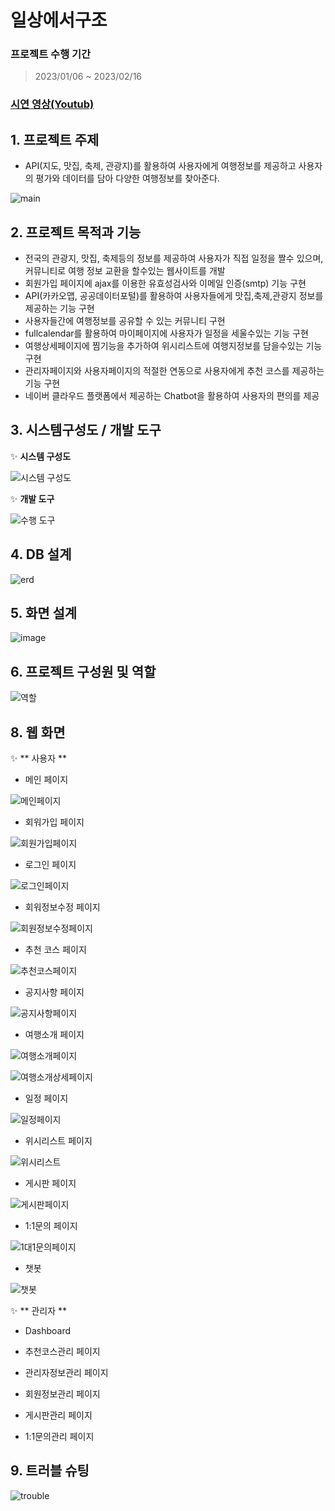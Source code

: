 # 일상에서구조
### 프로젝트 수행 기간
> 2023/01/06 ~ 2023/02/16
### [시연 영상(Youtub)](https://www.youtube.com/watch?v=InxgLKkO7dY)

## 1. 프로젝트 주제
+ API(지도, 맛집, 축제, 관광지)를 활용하여 사용자에게 여행정보를 제공하고 사용자의 평가와 데이터를 담아 다양한 여행정보를 찾아준다.

![main](https://user-images.githubusercontent.com/117332854/218946416-f6879688-4070-4743-958a-ec42c725d8a7.png)

## 2. 프로젝트 목적과 기능
+ 전국의 관광지, 맛집, 축제등의 정보를 제공하여 사용자가 직접 일정을 짤수 있으며, 커뮤니티로 여행 정보 교환을 할수있는 웹사이트를 개발
+ 회원가입 페이지에 ajax를 이용한 유효성검사와 이메일 인증(smtp) 기능 구현
+ API(카카오맵, 공공데이터포털)를 활용하여 사용자들에게 맛집,축제,관광지 정보를 제공하는 기능 구현
+ 사용자들간에 여행정보를 공유할 수 있는 커뮤니티 구현
+ fullcalendar를 활용하여 마이페이지에 사용자가 일정을 세울수있는 기능 구현
+ 여행상세페이지에 찜기능을 추가하여 위시리스트에 여행지정보를 담을수있는 기능 구현
+ 관리자페이지와 사용자페이지의 적절한 연동으로 사용자에게 추천 코스를 제공하는 기능 구현
+ 네이버 클라우드 플랫폼에서 제공하는 Chatbot을 활용하여 사용자의 편의를 제공
## 3. 시스템구성도 / 개발 도구
✨ **시스템 구성도**

![시스템 구성도](https://user-images.githubusercontent.com/117332854/218950415-1120a874-3d35-40c1-9d2b-f50fd0af9c46.png)

✨ **개발 도구**

![수행 도구](https://user-images.githubusercontent.com/117332854/218965156-b3ba51c9-3a5f-4e67-a003-4296a5c3a1ef.png)

## 4. DB 설계

![erd](https://user-images.githubusercontent.com/117332854/218951391-63c2dfa1-11ef-4b54-90aa-5736d680e81a.png)

## 5. 화면 설계

![image](https://user-images.githubusercontent.com/117332854/218951877-dc0a07cf-675c-4a54-9d01-2296603ee9f9.png)

## 6. 프로젝트 구성원 및 역할

![역할](https://user-images.githubusercontent.com/117332854/218985220-4842a6cf-fc2f-44fc-b7e3-edb54d74160e.png)

## 8. 웹 화면
✨ ** 사용자 **
+ 메인 페이지

![메인페이지](https://user-images.githubusercontent.com/117332854/219245458-782c79c1-c84c-4e27-8c2d-44c61cbdf8c4.gif)

+ 회워가입 페이지

![회원가입페이지](https://user-images.githubusercontent.com/117332854/219245151-a14e3f57-c37c-4aab-83d4-d6f42bb37806.gif)

+ 로그인 페이지

![로그인페이지](https://user-images.githubusercontent.com/117332854/219245631-ca00c208-951e-4291-a9b1-e2f088f9e0b8.gif)

+ 회워정보수정 페이지

![회원정보수정페이지](https://user-images.githubusercontent.com/117332854/219245531-d242e9d5-8fc3-4c76-b02d-d8c331c589e2.gif)

+ 추천 코스 페이지

![추천코스페이지](https://user-images.githubusercontent.com/117332854/219245666-6c1d75fb-d537-4b6c-8f00-48364d2d7d3e.gif)

+ 공지사항 페이지

![공지사항페이지](https://user-images.githubusercontent.com/117332854/219245673-f390e239-6f81-4a79-b831-dbc37dab1cf4.gif)

+ 여행소개 페이지

![여행소개페이지](https://user-images.githubusercontent.com/117332854/219245653-453c3a89-fd79-4ba5-b3b8-a68247698826.gif)

![여행소개상세페이지](https://user-images.githubusercontent.com/117332854/219245649-42080e15-f3d0-4222-a831-65f3d3735368.gif)

+ 일정 페이지

![일정페이지](https://user-images.githubusercontent.com/117332854/219245663-b5784e05-f82e-4f9d-bb1a-dfb66397173d.gif)

+ 위시리스트 페이지

![위시리스트](https://user-images.githubusercontent.com/117332854/219245657-ae85c61d-9c5d-4032-af4c-717e8460abee.gif)

+ 게시판 페이지

![게시판페이지](https://user-images.githubusercontent.com/117332854/219245669-9aee86e0-bd8a-45dd-8355-f3927ab54485.gif)

+ 1:1문의 페이지

![1대1문의페이지](https://user-images.githubusercontent.com/117332854/219247420-920ff295-fd7f-4fee-9b0b-3bc895aa648f.gif)

+ 챗봇

![챗봇](https://user-images.githubusercontent.com/117332854/219247425-9a22477c-3a44-4312-bba0-439ee9b21f4e.gif)



✨ ** 관리자 **
+ Dashboard

+ 추천코스관리 페이지

+ 관리자정보관리 페이지

+ 회원정보관리 페이지

+ 게시판관리 페이지

+ 1:1문의관리 페이지

## 9. 트러블 슈팅

![trouble](https://user-images.githubusercontent.com/117332854/219039047-6c1c36e9-2b10-490b-912c-78f802b06266.png)


